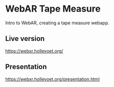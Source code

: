 # WebAR Tape Measure

Intro to WebAR, creating a tape measure webapp.

## Live version
https://webxr.hollevoet.org/

## Presentation

https://webxr.hollevoet.org/presentation.html
